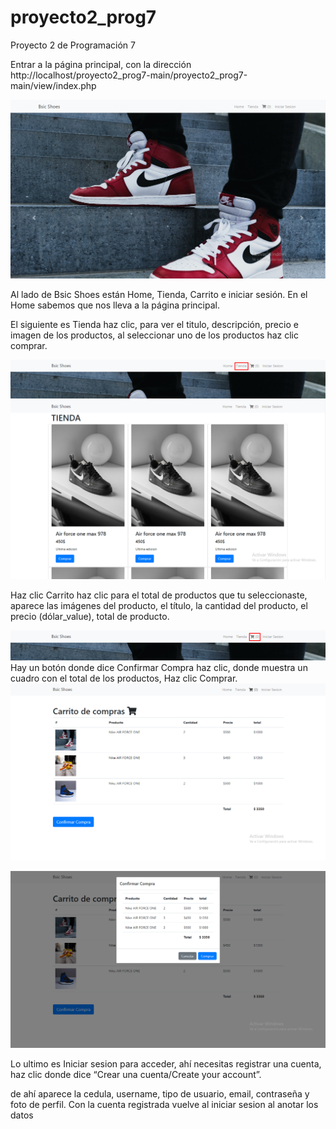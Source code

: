 # proyecto2_prog7

Proyecto 2 de Programación 7

Entrar a la página principal, con la dirección http://localhost/proyecto2_prog7-main/proyecto2_prog7-main/view/index.php

![](/foto1.png)

Al lado de Bsic Shoes están Home, Tienda, Carrito e iniciar sesión. En el Home sabemos que nos lleva a la página principal.

El siguiente es Tienda haz clic, para ver el titulo, descripción, precio e imagen de los productos, al seleccionar uno de los productos haz clic comprar. 

![](/foto2a.png)
![](/foto2.png)

Haz clic Carrito haz clic para el total de productos que tu seleccionaste, aparece las imágenes del producto, el título, la cantidad del producto, el precio (dólar_value), total de producto.

![](/foto3a.png)
Hay un botón donde dice Confirmar Compra haz clic, donde muestra un cuadro con el total de los productos, Haz clic Comprar.
![](/foto3.png)


![](/foto4.png)

Lo ultimo es Iniciar sesion para acceder, ahí necesitas registrar una cuenta, haz clic donde dice “Crear una cuenta/Create your account”.


de ahí aparece la cedula, username, tipo de usuario, email, contraseña y foto de perfil. Con la cuenta registrada vuelve al iniciar sesion al anotar los datos
